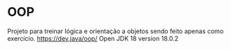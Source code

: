 # OOP
Projeto para treinar lógica e orientação a objetos sendo feito apenas como exercício. 
https://dev.java/oop/
Open JDK 18 version 18.0.2
